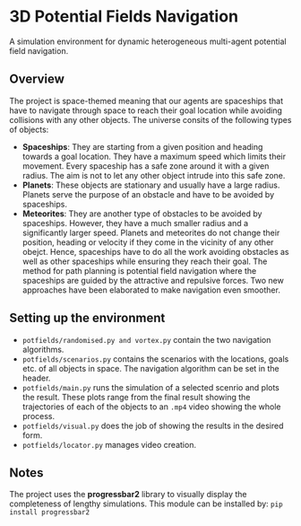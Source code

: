 # 3D Potential Fields Navigation
A simulation environment for dynamic heterogeneous multi-agent potential field navigation.

## Overview
The project is space-themed meaning that our agents are spaceships that have to navigate through space to reach their goal location while avoiding collisions with any other objects. The universe consits of the following types of objects:
- **Spaceships**: They are starting from a given position and heading towards a goal location. They have a maximum speed which limits their movement. Every spaceship has a safe zone around it with a given radius. The aim is not to let any other object intrude into this safe zone.
- **Planets**:  These objects are stationary and usually have  a large radius. Planets serve the purpose of an obstacle and have to be avoided by spaceships.
- **Meteorites**: They are another type of obstacles to be avoided by spaceships. However, they have a much smaller radius and a significantly larger speed.
Planets and meteorites do not change their position, heading or velocity if they come in the vicinity of any other obejct. Hence, spaceships have to do all the work avoiding obstacles as well as other spaceships while ensuring they reach their goal. The method for path planning is potential field navigation where the spaceships are guided by the attractive and repulsive forces. Two new approaches have been elaborated to make navigation even smoother.

## Setting up the environment

- `potfields/randomised.py and vortex.py` contain the two navigation algorithms.
- `potfields/scenarios.py` contains the scenarios with the locations, goals etc. of all objects in space. The navigation algorithm can be set in the header.
- `potfields/main.py` runs the simulation of a selected scenrio and plots the result. These plots range from the final result showing the trajectories of each of the objects to an `.mp4` video showing the whole process.
- `potfields/visual.py` does the job of showing the results in the desired form.
- `potfields/locator.py` manages video creation.



## Notes
The project uses the **progressbar2** library to visually display the completeness of lengthy simulations. This module can be installed by:
`pip install progressbar2`

